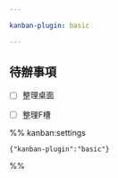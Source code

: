 ```yaml
---

kanban-plugin: basic

---
```


## 待辦事項

- [ ] 整理桌面
- [ ] 整理F槽




%% kanban:settings
```
{"kanban-plugin":"basic"}
```
%%